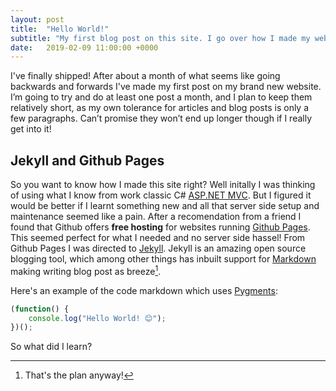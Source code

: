 ```yaml
---
layout: post
title:  "Hello World!"
subtitle: "My first blog post on this site. I go over how I made my website and what I learnt along the way."
date:   2019-02-09 11:00:00 +0000
---
```


I've finally shipped! After about a month of what seems like going backwards and forwards I've made my first post on my brand new website. I’m going to try and do at least one post a month, and I plan to keep them relatively short, as my own tolerance for articles and blog posts is only a few paragraphs. Can’t promise they won’t end up longer though if I really get into it!

## Jekyll and Github Pages

So you want to know how I made this site right? Well initally I was thinking of using what I know from work classic C# [ASP.NET MVC](https://dotnet.microsoft.com/apps/aspnet/mvc). But I figured it would be better if I learnt something new and all that server side setup and maintenance seemed like a pain. After a recomendation from a friend I found that Github offers **free hosting** for websites running [Github Pages](https://pages.github.com/). This seemed perfect for what I needed and no server side hassel! From Github Pages I was directed to [Jekyll](https://jekyllrb.com/). Jekyll is an amazing open source blogging tool, which among other things has inbuilt support for [Markdown](https://daringfireball.net/projects/markdown/) making writing blog post as breeze[^1].

Here's an example of the code markdown which uses [Pygments](http://pygments.org/):
```javascript
(function() {
    console.log("Hello World! 😊");
})();
```

So what did I learn?

[^1]: That's the plan anyway!